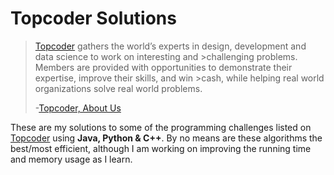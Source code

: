 # Topcoder Solutions

>[Topcoder](www.topcoder.com) gathers the world’s experts in design, development and data science to work on interesting and >challenging problems. Members are provided with opportunities to demonstrate their expertise, improve their skills, and win >cash, while helping real world organizations solve real world problems.
>
> -[Topcoder, About Us](https://www.topcoder.com/about/)

These are my solutions to some of the programming challenges listed on [Topcoder](www.topcoder.com) using **Java, Python &amp; C++**. By no means are these algorithms the best/most efficient, although I am working on improving the running time and memory usage as I learn.
